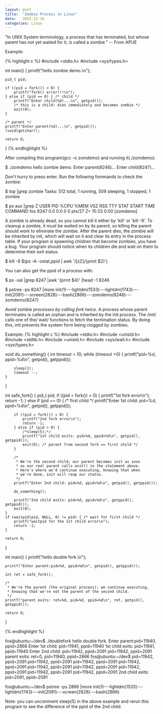 ```yaml
---
layout: post
title:  "Zombie Process in Linux"
date:   2015-12-16
categories: Linux
---
```

"In UNIX System terminology, a process that has terminated, but whose parent has not yet waited for it, is called a zombie." -- From APUE

Example:

{% highlight c %}
#include <stdio.h>
#include <sys/types.h>

int main()
{
    printf("hello zombie demo.\n");

    pid_t pid;

    if ((pid = fork()) < 0) {
        printf("fork() error!!!\n");
    } else if (pid == 0) { /* child */
        printf("Enter child(%d)...\n", getpid()); 
        /* this is a child: dies immediately and becomes zombie */
        exit(0);
    } 

    /* parent */
    printf("Enter parent(%d)...\n", getpid());
    (void)getchar();

    return 0;
}
{% endhighlight %}

After compiling this program(gcc -o zomdemo) and running it(./zomdemo):

$ ./zomdemo
hello zombie demo.
Enter parent(8246)...
Enter child(8247)...

Don't hurry to press enter. Run the following fommands to check the zombie:

$ top |grep zombie
Tasks: 512 total,   1 running, 509 sleeping,   1 stopped,   1 zombie

$ ps aux |grep Z
USER        PID %CPU %MEM    VSZ   RSS TTY      STAT START   TIME COMMAND
fos        8247  0.0  0.0      0     0 pts/27   Z+   15:33   0:00 [zomdemo] <defunct>


A zombie is already dead, so you cannot kill it either by 'kill' or 'kill -9'. To cleanup a zombie, it must be waited on by its parent, so killing the parent should work to eliminate the zombie. After the parent dies, the zombie will be inherited by init, which will wait on it and clear its entry in the process table. If your program is spawning children that become zombies, you have a bug. Your program should notice when its children die and wait on them to determine their exit status.

$ kill -9 $(ps -A -ostat,ppid | awk '/[zZ]/{print $2}')


You can also get the ppid of a process with:

$ ps -xal |grep 8247 |awk '{print $4}' |head -1
8246

$ pstree -ps 8247 |more
init(1)---lightdm(1533)---lightdm(1743)---init(2091)---screen(2828)---bash(2866)---zomdemo(8246)---zomdemo(8247)


*Avoid zombie processes by calling fork twice.*
A process whose parent terminates is called an orphan and is inherited by the init process. The /init/ calls one of the/ wait/ functions to fetch the termination status. By doing this, init prevents the system form being clogged by zombies.

Example:
{% highlight c %}
#include <stdio.h>
#include <unistd.h>
#include <stdlib.h>
#include <unistd.h>
#include <sys/wait.h>
#include <sys/types.h>

void do_something()
{
    int timeout = 10;
    while (timeout >0) {
        printf("pid=%d, ppid=%d\n", getpid(), getppid());

        sleep(1);
        timeout --;
    }
}


int safe_fork()
{
    pid_t pid;
    if ((pid = fork()) < 0) {
        printf("1st fork error\n");
        return -1;
    } else if (pid == 0) { /* first child */
        printf("Enter 1st child: pid=%d, ppid=%d\n", getpid(), getppid());

        if ((pid = fork()) < 0) {
            printf("2nd fork error\n");
            return -1;
        } else if (pid > 0) {
            /*sleep(5);*/
            printf("1st child exits: pid=%d, ppid=%d\n", getpid(), getppid());
            exit(0); /* parent from second fork == first child */
        }

        /*
         * We're the second child; our parent becomes init as soon
         * as our real parent calls exit() in the statement above.
         * Here's where we'd continue executing, knowing that when
         * we're done, init will reap our status.
         */
        printf("Enter 2nd child: pid=%d, ppid=%d\n", getpid(), getppid());

        do_something();

        printf("2nd child exits: pid=%d, ppid=%d\n", getppid(), getppid());        
        exit(0);
    }
    if (waitpid(pid, NULL, 0) != pid) { /* wait for first child */
        printf("waitpid for the 1st child error\n");
        return -1;
    }

    return 0;
}

int main()
{
    printf("hello double fork.\n");

    printf("Enter parent:pid=%d, ppid=%d\n", getpid(), getppid());

    int ret = safe_fork();

    /*
     * We're the parent (the original process); we continue executing,
     * knowing that we're not the parent of the second child.
     */
    printf("parent exits: ret=%d, pid=%d, ppid=%d\n", ret, getpid(), getppid());
    
    return 0;
}

{% endhighlight %}


fos@ubuntu:~/dev$ ./doublefork
hello double fork.
Enter parent:pid=11940, ppid=2866
Enter 1st child: pid=11941, ppid=11940
1st child exits: pid=11941, ppid=11940
Enter 2nd child: pid=11942, ppid=2091
pid=11942, ppid=2091
parent exits: ret=0, pid=11940, ppid=2866
fos@ubuntu:~/dev$ pid=11942, ppid=2091
pid=11942, ppid=2091
pid=11942, ppid=2091
pid=11942, ppid=2091
pid=11942, ppid=2091
pid=11942, ppid=2091
pid=11942, ppid=2091
pid=11942, ppid=2091
pid=11942, ppid=2091
2nd child exits: pid=2091, ppid=2091

fos@ubuntu:~/dev$ pstree -ps 2866 |more
init(1)---lightdm(1533)---lightdm(1743)---init(2091)---screen(2828)---bash(2866)

Note: you can uncomment sleep(5) in the above example and rerun this program to see the difference of the ppid of the 2nd child.
